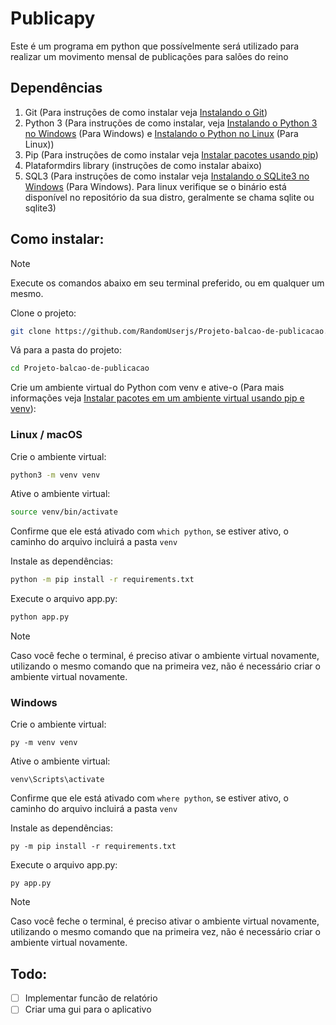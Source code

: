 # Publicapy

Este é um programa em python que possívelmente será utilizado para realizar um movimento mensal de publicações para salões do reino

## Dependências

1. Git (Para instruções de como instalar veja [Instalando o Git](https://git-scm.com/book/pt-br/v2/Come%C3%A7ando-Instalando-o-Git))
2. Python 3 (Para instruções de como instalar, veja [Instalando o Python 3 no Windows](https://python.org.br/instalacao-windows/) (Para Windows) e [Instalando o Python no Linux](https://python.org.br/instalacao-linux/) (Para Linux))
3. Pip (Para instruções de como instalar veja [Instalar pacotes usando pip](https://packaging.python.org/pt-br/latest/guides/installing-using-pip-and-virtual-environments/#prepare-pip))
4. Plataformdirs library (instruções de como instalar abaixo)
5. SQL3 (Para instruções de como instalar veja [Instalando o SQLite3 no Windows](https://dev-to.translate.goog/dendihandian/installing-sqlite3-in-windows-44eb?_x_tr_sl=en&_x_tr_tl=pt&_x_tr_hl=pt&_x_tr_pto=tc) (Para Windows). Para linux verifique se o binário está disponível no repositório da sua distro, geralmente se chama sqlite ou sqlite3)

## Como instalar:

> [!NOTE]
> Execute os comandos abaixo em seu terminal preferido, ou em qualquer um mesmo.

Clone o projeto:

```bash
git clone https://github.com/RandomUserjs/Projeto-balcao-de-publicacao.git
```

Vá para a pasta do projeto:

```bash
cd Projeto-balcao-de-publicacao
```

Crie um ambiente virtual do Python com venv e ative-o (Para mais informações veja [Instalar pacotes em um ambiente virtual usando pip e venv](https://packaging.python.org/pt-br/latest/guides/installing-using-pip-and-virtual-environments/)):

### Linux / macOS

Crie o ambiente virtual:

```bash
python3 -m venv venv
```

Ative o ambiente virtual:

```bash
source venv/bin/activate
```

Confirme que ele está ativado com `which python`, se estiver ativo, o caminho do arquivo incluirá a pasta `venv`

Instale as dependências:

```bash
python -m pip install -r requirements.txt
```

Execute o arquivo app.py:

```bash
python app.py
```

> [!NOTE]
> Caso você feche o terminal, é preciso ativar o ambiente virtual novamente, utilizando o mesmo comando que na primeira vez, não é necessário criar o ambiente virtual novamente.

### Windows

Crie o ambiente virtual:

```shell
py -m venv venv
```

Ative o ambiente virtual:

```shell
venv\Scripts\activate
```

Confirme que ele está ativado com `where python`, se estiver ativo, o caminho do arquivo incluirá a pasta `venv`

Instale as dependências:

```shell
py -m pip install -r requirements.txt
```

Execute o arquivo app.py:

```shell
py app.py
```

> [!NOTE]
> Caso você feche o terminal, é preciso ativar o ambiente virtual novamente, utilizando o mesmo comando que na primeira vez, não é necessário criar o ambiente virtual novamente.

## Todo:

- [ ] Implementar funcão de relatório
- [ ] Criar uma gui para o aplicativo
